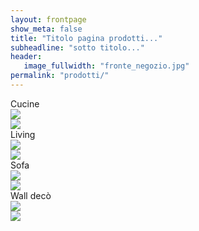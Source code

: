 ```yaml
---
layout: frontpage
show_meta: false
title: "Titolo pagina prodotti..."
subheadline: "sotto titolo..."
header:
   image_fullwidth: "fronte_negozio.jpg"
permalink: "prodotti/"
---
```

<div class="row">
  <div class="small-10 medium-3 large-3 small-centered medium-uncentered columns">
    <div class="image-hover-wrapper">
      <span class="image-hover-wrapper-banner">Cucine</span>
        <a href="{{ site.url }}{{ site.baseurl }}/prodotti/cucine/">
          <div class="hide-for-small-only">
            <img src="{{ site.urlimg }}cucine_3x5.jpg">
          </div>
          <div class="show-for-small-only">
            <img src="{{ site.urlimg }}cucine_16x9.jpg">
          </div>
          <span class="image-hover-wrapper-reveal"/>
        </a>
    </div>
  </div>

  <div class="small-10 medium-3 large-3 small-centered medium-uncentered columns">
    <div class="image-hover-wrapper">
      <span class="image-hover-wrapper-banner">Living</span>
        <a href="{{ site.url }}{{ site.baseurl }}/prodotti/living">
          <div class="hide-for-small-only">
            <img src="{{ site.urlimg }}living_3x5.jpg">
          </div>
          <div class="show-for-small-only">
            <img src="{{ site.urlimg }}living_16x9.jpg">
          </div>
          <span class="image-hover-wrapper-reveal"/>
        </a>
    </div>
  </div>

  <div class="small-10 medium-3 large-3 small-centered medium-uncentered columns">
    <div class="image-hover-wrapper">
      <span class="image-hover-wrapper-banner">Sofa</span>
        <a href="{{ site.url }}{{ site.baseurl }}/prodotti/sofa" >
          <div class="hide-for-small-only">
            <img src="{{ site.urlimg }}sofa_3x5.jpg">
          </div>
          <div class="show-for-small-only">
            <img src="{{ site.urlimg }}sofa_16x9.jpg">
          </div>
          <span class="image-hover-wrapper-reveal"/>
        </a>
    </div>
  </div>

  <div class="small-10 medium-3 large-3 small-centered medium-uncentered columns">
    <div class="image-hover-wrapper">
      <span class="image-hover-wrapper-banner">Wall decò</span>
        <a href="{{ site.url }}{{ site.baseurl }}/prodotti/walldeco" >
          <div class="hide-for-small-only">
            <img src="{{ site.urlimg }}walldeco_3x5.jpg">
          </div>
          <div class="show-for-small-only">
            <img src="{{ site.urlimg }}walldeco_16x9.jpg">
          </div>
          <span class="image-hover-wrapper-reveal"/>
        </a>
    </div>
  </div>
</div>